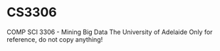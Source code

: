 # CS3306
COMP SCI 3306 - Mining Big Data
The University of Adelaide
Only for reference, do not copy anything!
